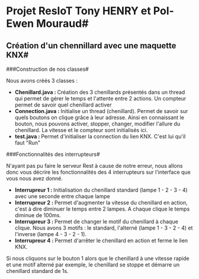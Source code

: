 # Projet ResIoT Tony HENRY et Pol-Ewen Mouraud#
## Création d'un chennillard avec une maquette KNX#

###Construction de nos classes#

<p> 
 Nous avons créés 3 classes :
  <ul>
    <li><strong>Chenillard.java : </strong> Création des 3 chenillards présentés dans un thread qui permet de gérer le temps et l'attente entre 2 actions. 
    Un compteur permet de savoir quel chenillard activer</li>
    <li><strong>Connection.java  : </strong> Initialise un thread (chenillard). Permet de savoir sur quels boutons on clique grâce à leur adresse. Ainsi en connaissant le bouton, nous pouvons activer, stopper, changer, modifier l'allure du chenillard. La vitesse et le compteur sont initialisés ici. </li>
    <li><strong>test.java  : </strong> Permet d'initialiser la connection du lien KNX. C'est lui qu'il faut "Run"</li>
</ul>
        

###Fonctionnalités des interrupteurs#

<p> N'ayant pas pu faire le serveur Rest à cause de notre erreur, nous allons donc vous décrire les fonctionnalités des 4 interrupteurs sur l'interface que vous nous avez donné.
  
  
  <ul>
    <li><strong>Interrupreur 1  : </strong> Initialisation du chenillard standard (lampe 1 - 2 - 3 - 4) avec une seconde entre chaque lampe </li>
    <li><strong>Interrupreur 2  : </strong> Permet d'augmenter la vitesse du chenillard en action, c'est à dire diminuer le temps entre 2 lampes. A chaque clique le temps diminue de 100ms.</li>
    <li><strong>Interrupreur 3  : </strong> Permet de changer le motif du chenillard à chaque clique. Nous avons 3 motifs : le standard, l'alterné (lampe 1 - 3 - 2 - 4) et l'inverse (lampe 4 - 3 - 2 - 1).</li>
    <li><strong>Interrupreur 4  : </strong> Permet d'arrêter le chenillard en action et ferme le lien KNX.</li>
</ul>
                        
                        
                       
                      
                      
 Si nous cliquons sur le bouton 1 alors que le chenillard à une vitesse rapide et une motif alterné par exemple, le chenillard se stoppe et démarre un chenillard standard de 1s.
</p>
